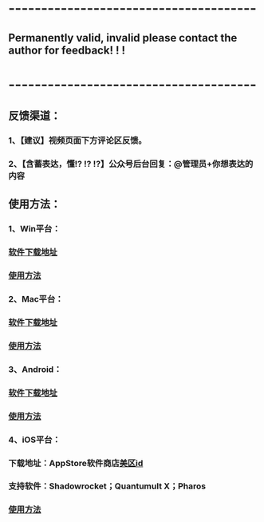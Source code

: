 # --------------------------------------

## Permanently valid, invalid please contact the author for feedback! ! !

# --------------------------------------

## 反馈渠道：

### 		1、【建议】视频页面下方评论区反馈。

### 		2、【含蓄表达，懂!? !? !?】公众号后台回复：@管理员+你想表达的内容

## 使用方法：

### 		1、Win平台：

### 				[软件下载地址](https://hqkjw.lanzous.com/ibmgyjc)

### 				[使用方法](https://github.com/ssooenftzero/0X/blob/master/Tube/muma/qt5.md)

### 		2、Mac平台：

### 				[软件下载地址](https://hqkjw.lanzous.com/ibmgzod)

### 				[使用方法](https://github.com/ssooenftzero/0X/blob/master/Tube/muma/qt5.md)

### 		3、Android：

### 				[软件下载地址](https://hqkjw.lanzous.com/ibmgqaf)

### 				[使用方法](https://github.com/ssooenftzero/0X/blob/master/Tube/muma/Android.md)

### 		4、iOS平台：

### 				下载地址：AppStore软件商店[美区id](https://mp.weixin.qq.com/s/dGTNW_HDx6MSZ7Tm-HkJ-A)

### 支持软件：Shadowrocket；Quantumult X；Pharos

### 				[使用方法](https://github.com/ssooenftzero/0X/blob/master/Tube/muma/ios.md)